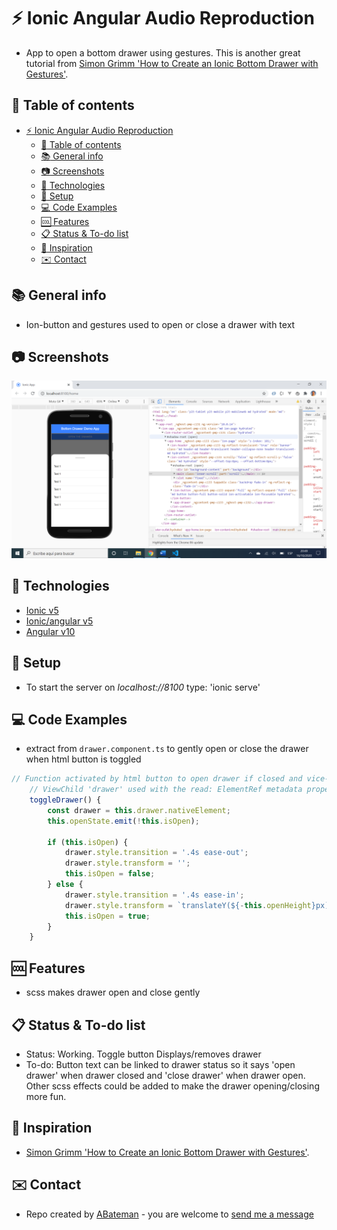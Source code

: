 # :zap: Ionic Angular Audio Reproduction

* App to open a bottom drawer using gestures. This is another great tutorial from [Simon Grimm 'How to Create an Ionic Bottom Drawer with Gestures'](https://www.youtube.com/watch?v=xl4S8FM8Wcc&t=0s).

## :page_facing_up: Table of contents

* [:zap: Ionic Angular Audio Reproduction](#zap-ionic-angular-audio-reproduction)
  * [:page_facing_up: Table of contents](#page_facing_up-table-of-contents)
  * [:books: General info](#books-general-info)
  * [:camera: Screenshots](#camera-screenshots)
  * [:signal_strength: Technologies](#signal_strength-technologies)
  * [:floppy_disk: Setup](#floppy_disk-setup)
  * [:computer: Code Examples](#computer-code-examples)
  * [:cool: Features](#cool-features)
  * [:clipboard: Status & To-do list](#clipboard-status--to-do-list)
  * [:clap: Inspiration](#clap-inspiration)
  * [:envelope: Contact](#envelope-contact)

## :books: General info

* Ion-button and gestures used to open or close a drawer with text

## :camera: Screenshots

![screenshot](./img/drawer.png)

## :signal_strength: Technologies

* [Ionic v5](https://ionicframework.com/)
* [Ionic/angular v5](https://ionicframework.com/)
* [Angular v10](https://angular.io/)

## :floppy_disk: Setup

* To start the server on _localhost://8100_ type: 'ionic serve'

## :computer: Code Examples

* extract from `drawer.component.ts` to gently open or close the drawer when html button is toggled

```typescript
// Function activated by html button to open drawer if closed and vice-versa
	// ViewChild 'drawer' used with the read: ElementRef metadata property above
	toggleDrawer() {
		const drawer = this.drawer.nativeElement;
		this.openState.emit(!this.isOpen);

		if (this.isOpen) {
			drawer.style.transition = '.4s ease-out';
			drawer.style.transform = '';
			this.isOpen = false;
		} else {
			drawer.style.transition = '.4s ease-in';
			drawer.style.transform = `translateY(${-this.openHeight}px)`;
			this.isOpen = true;
		}
	}
```

## :cool: Features

* scss makes drawer open and close gently

## :clipboard: Status & To-do list

* Status: Working. Toggle button Displays/removes drawer
* To-do: Button text can be linked to drawer status so it says 'open drawer' when drawer closed and 'close drawer' when drawer open. Other scss effects could be added to make the drawer opening/closing more fun.

## :clap: Inspiration

* [Simon Grimm 'How to Create an Ionic Bottom Drawer with Gestures'](https://www.youtube.com/watch?v=xl4S8FM8Wcc&t=0s).

## :envelope: Contact

* Repo created by [ABateman](https://www.andrewbateman.org) - you are welcome to [send me a message](https://andrewbateman.org/contact)
